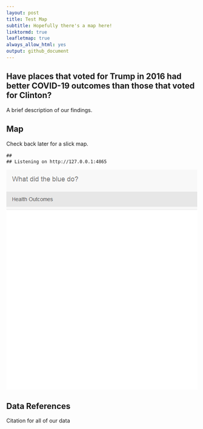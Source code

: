 ```yaml
---
layout: post
title: Test Map
subtitle: Hopefully there's a map here!
linktormd: true
leafletmap: true
always_allow_html: yes
output: github_document
---
```



## Have places that voted for Trump in 2016 had better COVID-19 outcomes than those that voted for Clinton?
A brief description of our findings.

## Map
Check back later for a slick map.


```
## 
## Listening on http://127.0.0.1:4865
```

![plot of chunk unnamed-chunk-1](figure/unnamed-chunk-1-1.png)

## Data References
Citation for all of our data
